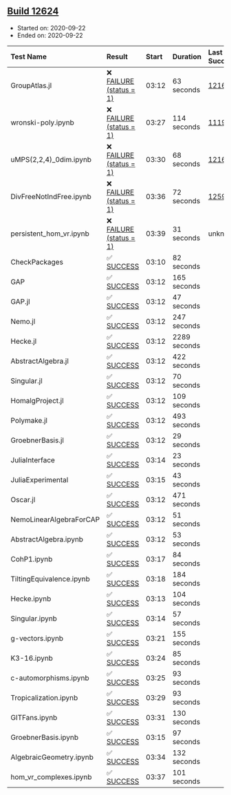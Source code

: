 ## [Build 12624](https://oscarci.mathematik.uni-kl.de/job/oscar/12624/)

* Started on: 2020-09-22
* Ended on: 2020-09-22

| Test Name    | Result | Start | Duration | Last Success | First Failure |
|:-------------|:-------|:------|:---------|:-------------|:--------------|
| GroupAtlas.jl | ❌ [FAILURE (status = 1)](https://oscarci.mathematik.uni-kl.de/job/oscar/12624/artifact/logs/build-12624/GroupAtlas.jl.log) | 03:12 | 63 seconds | [12167](https://oscarci.mathematik.uni-kl.de/job/oscar/12167/) | [12168](https://oscarci.mathematik.uni-kl.de/job/oscar/12168/) |
| wronski-poly.ipynb | ❌ [FAILURE (status = 1)](https://oscarci.mathematik.uni-kl.de/job/oscar/12624/artifact/logs/build-12624/wronski-poly.ipynb.log) | 03:27 | 114 seconds | [11192](https://oscarci.mathematik.uni-kl.de/job/oscar/11192/) | [11193](https://oscarci.mathematik.uni-kl.de/job/oscar/11193/) |
| uMPS(2,2,4)_0dim.ipynb | ❌ [FAILURE (status = 1)](https://oscarci.mathematik.uni-kl.de/job/oscar/12624/artifact/logs/build-12624/uMPS-2-2-4-_0dim.ipynb.log) | 03:30 | 68 seconds | [12167](https://oscarci.mathematik.uni-kl.de/job/oscar/12167/) | [12168](https://oscarci.mathematik.uni-kl.de/job/oscar/12168/) |
| DivFreeNotIndFree.ipynb | ❌ [FAILURE (status = 1)](https://oscarci.mathematik.uni-kl.de/job/oscar/12624/artifact/logs/build-12624/DivFreeNotIndFree.ipynb.log) | 03:36 | 72 seconds | [12594](https://oscarci.mathematik.uni-kl.de/job/oscar/12594/) | [12595](https://oscarci.mathematik.uni-kl.de/job/oscar/12595/) |
| persistent_hom_vr.ipynb | ❌ [FAILURE (status = 1)](https://oscarci.mathematik.uni-kl.de/job/oscar/12624/artifact/logs/build-12624/persistent_hom_vr.ipynb.log) | 03:39 | 31 seconds | unknown | unknown |
| CheckPackages | ✅ [SUCCESS](https://oscarci.mathematik.uni-kl.de/job/oscar/12624/artifact/logs/build-12624/CheckPackages.log) | 03:10 | 82 seconds |  |  |
| GAP | ✅ [SUCCESS](https://oscarci.mathematik.uni-kl.de/job/oscar/12624/artifact/logs/build-12624/GAP.log) | 03:12 | 165 seconds |  |  |
| GAP.jl | ✅ [SUCCESS](https://oscarci.mathematik.uni-kl.de/job/oscar/12624/artifact/logs/build-12624/GAP.jl.log) | 03:12 | 47 seconds |  |  |
| Nemo.jl | ✅ [SUCCESS](https://oscarci.mathematik.uni-kl.de/job/oscar/12624/artifact/logs/build-12624/Nemo.jl.log) | 03:12 | 247 seconds |  |  |
| Hecke.jl | ✅ [SUCCESS](https://oscarci.mathematik.uni-kl.de/job/oscar/12624/artifact/logs/build-12624/Hecke.jl.log) | 03:12 | 2289 seconds |  |  |
| AbstractAlgebra.jl | ✅ [SUCCESS](https://oscarci.mathematik.uni-kl.de/job/oscar/12624/artifact/logs/build-12624/AbstractAlgebra.jl.log) | 03:12 | 422 seconds |  |  |
| Singular.jl | ✅ [SUCCESS](https://oscarci.mathematik.uni-kl.de/job/oscar/12624/artifact/logs/build-12624/Singular.jl.log) | 03:12 | 70 seconds |  |  |
| HomalgProject.jl | ✅ [SUCCESS](https://oscarci.mathematik.uni-kl.de/job/oscar/12624/artifact/logs/build-12624/HomalgProject.jl.log) | 03:12 | 109 seconds |  |  |
| Polymake.jl | ✅ [SUCCESS](https://oscarci.mathematik.uni-kl.de/job/oscar/12624/artifact/logs/build-12624/Polymake.jl.log) | 03:12 | 493 seconds |  |  |
| GroebnerBasis.jl | ✅ [SUCCESS](https://oscarci.mathematik.uni-kl.de/job/oscar/12624/artifact/logs/build-12624/GroebnerBasis.jl.log) | 03:12 | 29 seconds |  |  |
| JuliaInterface | ✅ [SUCCESS](https://oscarci.mathematik.uni-kl.de/job/oscar/12624/artifact/logs/build-12624/JuliaInterface.log) | 03:14 | 23 seconds |  |  |
| JuliaExperimental | ✅ [SUCCESS](https://oscarci.mathematik.uni-kl.de/job/oscar/12624/artifact/logs/build-12624/JuliaExperimental.log) | 03:15 | 43 seconds |  |  |
| Oscar.jl | ✅ [SUCCESS](https://oscarci.mathematik.uni-kl.de/job/oscar/12624/artifact/logs/build-12624/Oscar.jl.log) | 03:12 | 471 seconds |  |  |
| NemoLinearAlgebraForCAP | ✅ [SUCCESS](https://oscarci.mathematik.uni-kl.de/job/oscar/12624/artifact/logs/build-12624/NemoLinearAlgebraForCAP.log) | 03:12 | 51 seconds |  |  |
| AbstractAlgebra.ipynb | ✅ [SUCCESS](https://oscarci.mathematik.uni-kl.de/job/oscar/12624/artifact/logs/build-12624/AbstractAlgebra.ipynb.log) | 03:12 | 53 seconds |  |  |
| CohP1.ipynb | ✅ [SUCCESS](https://oscarci.mathematik.uni-kl.de/job/oscar/12624/artifact/logs/build-12624/CohP1.ipynb.log) | 03:17 | 84 seconds |  |  |
| TiltingEquivalence.ipynb | ✅ [SUCCESS](https://oscarci.mathematik.uni-kl.de/job/oscar/12624/artifact/logs/build-12624/TiltingEquivalence.ipynb.log) | 03:18 | 184 seconds |  |  |
| Hecke.ipynb | ✅ [SUCCESS](https://oscarci.mathematik.uni-kl.de/job/oscar/12624/artifact/logs/build-12624/Hecke.ipynb.log) | 03:13 | 104 seconds |  |  |
| Singular.ipynb | ✅ [SUCCESS](https://oscarci.mathematik.uni-kl.de/job/oscar/12624/artifact/logs/build-12624/Singular.ipynb.log) | 03:14 | 57 seconds |  |  |
| g-vectors.ipynb | ✅ [SUCCESS](https://oscarci.mathematik.uni-kl.de/job/oscar/12624/artifact/logs/build-12624/g-vectors.ipynb.log) | 03:21 | 155 seconds |  |  |
| K3-16.ipynb | ✅ [SUCCESS](https://oscarci.mathematik.uni-kl.de/job/oscar/12624/artifact/logs/build-12624/K3-16.ipynb.log) | 03:24 | 85 seconds |  |  |
| c-automorphisms.ipynb | ✅ [SUCCESS](https://oscarci.mathematik.uni-kl.de/job/oscar/12624/artifact/logs/build-12624/c-automorphisms.ipynb.log) | 03:25 | 93 seconds |  |  |
| Tropicalization.ipynb | ✅ [SUCCESS](https://oscarci.mathematik.uni-kl.de/job/oscar/12624/artifact/logs/build-12624/Tropicalization.ipynb.log) | 03:29 | 93 seconds |  |  |
| GITFans.ipynb | ✅ [SUCCESS](https://oscarci.mathematik.uni-kl.de/job/oscar/12624/artifact/logs/build-12624/GITFans.ipynb.log) | 03:31 | 130 seconds |  |  |
| GroebnerBasis.ipynb | ✅ [SUCCESS](https://oscarci.mathematik.uni-kl.de/job/oscar/12624/artifact/logs/build-12624/GroebnerBasis.ipynb.log) | 03:15 | 97 seconds |  |  |
| AlgebraicGeometry.ipynb | ✅ [SUCCESS](https://oscarci.mathematik.uni-kl.de/job/oscar/12624/artifact/logs/build-12624/AlgebraicGeometry.ipynb.log) | 03:34 | 132 seconds |  |  |
| hom_vr_complexes.ipynb | ✅ [SUCCESS](https://oscarci.mathematik.uni-kl.de/job/oscar/12624/artifact/logs/build-12624/hom_vr_complexes.ipynb.log) | 03:37 | 101 seconds |  |  |
